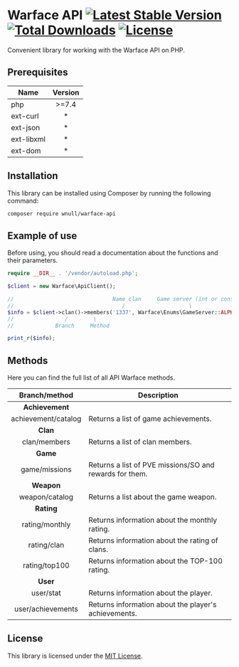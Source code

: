 # Warface API [![Latest Stable Version](https://poser.pugx.org/wnull/warface-api/v)](//packagist.org/packages/wnull/warface-api) [![Total Downloads](https://poser.pugx.org/wnull/warface-api/downloads)](//packagist.org/packages/wnull/warface-api) [![License](https://poser.pugx.org/wnull/warface-api/license)](//packagist.org/packages/wnull/warface-api)

Convenient library for working with the Warface API on PHP.

## Prerequisites

|    Name    | Version |
|    ---     |  :---:  |
| php        | \>=7.4  |
| ext-curl   |    *    |
| ext-json   |    *    |
| ext-libxml |    *    |
| ext-dom    |    *    |

## Installation

This library can be installed using Composer by running the following command:

```sh
composer require wnull/warface-api
```

## Example of use

Before using, you should read a documentation about the functions and their parameters. 

```php
require __DIR__ . '/vendor/autoload.php';

$client = new Warface\ApiClient();

//                               Name clan     Game server (int or const)
//                                  /                    \
$info = $client->clan()->members('1337', Warface\Enums\GameServer::ALPHA);
//                /        \
//             Branch     Method

print_r($info);
```
## Methods

Here you can find the full list of all API Warface methods.

|      Branch/method      |                       Description                        |
|          :---:          |                           ---                            |
| **Achievement**         |                                                          |
| achievement/catalog     | Returns a list of game achievements.                     |
| **Clan**                |                                                          |
| clan/members            | Returns a list of clan members.                          |
| **Game**                |                                                          |
| game/missions           | Returns a list of PVE missions/SO  and rewards for them. |
| **Weapon**              |                                                          |
| weapon/catalog          | Returns a list about the game weapon.                    |
| **Rating**              |                                                          |
| rating/monthly          | Returns information about the monthly rating.            |
| rating/clan             | Returns information about the rating of clans.           |
| rating/top100           | Returns information about the TOP-100 rating.            |
| **User**                |                                                          |
| user/stat               | Returns information about the player.                    |
| user/achievements       | Returns information about the player's achievements.     |

## License

This library is licensed under the [MIT License](https://github.com/wnull/warface-api/blob/master/LICENSE).
